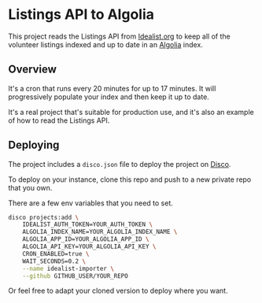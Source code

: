 # Listings API to Algolia

This project reads the Listings API from [Idealist.org](https://www.idealist.org/)
to keep all of the volunteer listings indexed and up to date in an 
[Algolia](https://www.algolia.com/) index.

## Overview

It's a cron that runs every 20 minutes for up to 17 minutes.
It will progressively populate your index and then keep it up to date.

It's a real project that's suitable for production use,
and it's also an example of how to read the Listings API.

## Deploying

The project includes a `disco.json` file to deploy the project on [Disco](https://disco.cloud).

To deploy on your instance, clone this repo and push to a new private repo that you own.

There are a few env variables that you need to set.

```bash
disco projects:add \
    IDEALIST_AUTH_TOKEN=YOUR_AUTH_TOKEN \
    ALGOLIA_INDEX_NAME=YOUR_ALGOLIA_INDEX_NAME \
    ALGOLIA_APP_ID=YOUR_ALGOLIA_APP_ID \
    ALGOLIA_API_KEY=YOUR_ALGOLIA_API_KEY \
    CRON_ENABLED=true \
    WAIT_SECONDS=0.2 \
    --name idealist-importer \
    --github GITHUB_USER/YOUR_REPO
```

Or feel free to adapt your cloned version to deploy where you want.
